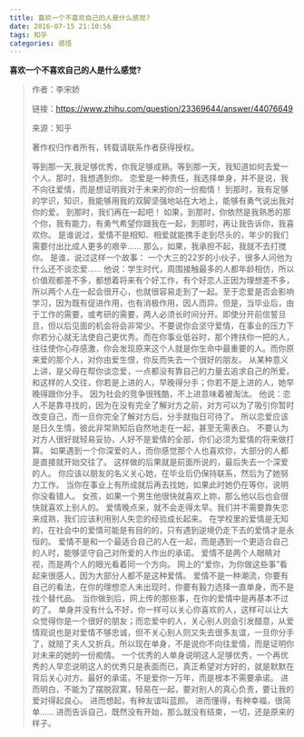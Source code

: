 ```yaml
---
title: 喜欢一个不喜欢自己的人是什么感觉?
date: 2016-07-15 21:10:56
tags: 知乎
categories: 感悟
---
```


**喜欢一个不喜欢自己的人是什么感觉?**

> 作者：李宋娇
>
> 链接：https://www.zhihu.com/question/23369644/answer/44076649
>
> 来源：知乎
>
> 著作权归作者所有，转载请联系作者获得授权。
>
> 等到那一天,我足够优秀，你我足够成熟。等到那一天，我知道如何去爱一个人。那时，我想遇到你。
> 恋爱是一种责任，我选择单身，并不是说，我不向往爱情，而是想证明我对于未来的你的一份痴情！
> 到那时，我有足够的学识，知识，我能够用我的双脚坚强地站在大地上，能够有勇气说出我对你的爱。
> 到那时，我们再在一起吧！
> 如果，到那时，你依然是我熟悉的那个你，我有能力，有勇气希望你跟我在一起，到那时，再让我告诉你，我喜欢你。
> 是谁说过，爱情不是相知、相爱就能携手走到尽头的，年少的我们需要付出比成人更多的艰辛……
> 那么，如果，我承担不起，我就不去打搅你。
> 是谁，说过这样一个故事：
> 一个大三的22岁的小伙子，很多人问他为什么还不谈恋爱……
> 他说：学生时代，周围接触最多的人都年龄相仿，所以价值观都差不多，都想着将来有个好工作，有个好恋人正因为理想差不多，所以两个人在一起会很开心，也就很容易走到了一起。至于恋爱是否会影响学习，因为既有促进作用，也有消极作用，因人而异。但是，当毕业后，由于工作的需要，或考研的需要，两人必须长时间分开。即使分开前信誓旦旦，但以后见面的机会将会非常少。不要说你会坚守爱情，在事业的压力下你若分心就无法使自己更优秀。而在你事业低谷时，那个搀扶你一把的人，往往使你心存感激，你会发现原来这个人就是你生命中最重要的人。而你原来爱的那个人，对你由爱生恨，你反而失去一个很好的朋友。
> 从某种意义上讲，是父母在帮你谈恋爱，一点都没有靠自己的力量去追求自己的所爱。
> 和这样的人交往，你若是上进的人，早晚得分手；你若不是上进的人，她早晚得跟你分手。
> 因为社会的竞争很残酷，不上进意味着被淘汰。
> 他说：恋人不是靠寻找的，因为在没有完全了解对方之前，对方可以为了吸引你暂时改变自己，而一旦你完全了解对方后，分手就指日可待了。
> 所以恋爱应该是日久生情，彼此非常熟知后自然地走在一起，甚至无需表白。
> 不要认为对方人很好就轻易妥协，人好不是爱情的全部，你们必须为爱情的将来做打算。
> 如果遇到一个你深爱的人，而你感觉那个人也喜欢你，大部分的人都是直接就开始交往了。
> 这样做的后果就是前面所说的，最后失去一个深爱的人。
> 你应该以朋友的名义关心她，在毕业后仍保持联系，然后为了她努力工作。
> 当你在事业上有所成就后再去找她，如果此时她仍在等你，说明你没看错人。
> 女孩，如果一个男生他很快就喜欢上妳，那么他以后也会很快就喜欢上别人的。
> 爱情晚点来，就不会走得太早。我们并不需要靠失恋来成熟，我们应该利用别人失恋的经验成长起来。
> 在学校里的爱情是无知的，在社会中的爱情可能是有目的的，只有遇到逆境仍走下去的爱情才是永恒的。
> 爱情不是和一个最适合自己的人在一起，而是遇到一个更适合自己的人时，能够坚守自己对所爱的人作出的承诺。
> 爱情不是两个人眼睛对视，而是两个人的眼光看着同一个方向。
> 网上的“爱你，为你做这些事”看起来很感人，因为大部分人都不是这种爱情。
> 爱情不是一种潮流，你要有自己的看法，在你的理想恋人未出现时，你要有毅力选择一直单身，而不是找个替代品。
> 当你做到后，网上传的那些事，在你的爱情中是再基本不过的了。
> 单身并没有什么不好，你一样可以关心你喜欢的人，这样可以让大众觉得你是一个很好的朋友；而恋爱中的人，关心别人则会引发醋意，从爱情观说也是对爱情不够忠诚，但不关心别人则又失去很多友谊，一旦你分手了，就赔了夫人又折兵。所以现在单身，不是说你不向往爱情，而是证明你对未来的她的一份痴情。
> 一个优秀的人单身说明这人足够优秀，一个再优秀的人早恋说明这人的优秀只是表面而已，真正希望对方好的，就是默默在背后关心对方。最好的承诺，不是爱你一万年，而是根本不需要承诺。
> 进而明白，不能为了摆脱寂寞，轻易在一起，要对别人的真心负责，要让我的爱对得起良心。
> 进而想起，有种友谊叫蓝颜。
> 进而懂得，有种幸福，很简单……
> 进而告诉自己，既然没有开始，那么就没有结束，一切，还是原来的样子。